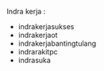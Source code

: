 Indra kerja :

  * indrakerjasukses
  * indrakerjaot
  * indrakerjabantingtulang
  * indrarakitpc
  * indrasuka
